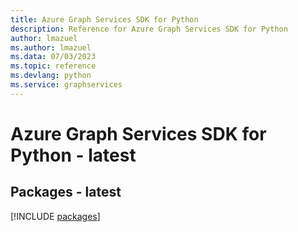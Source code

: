 ```yaml
---
title: Azure Graph Services SDK for Python
description: Reference for Azure Graph Services SDK for Python
author: lmazuel
ms.author: lmazuel
ms.data: 07/03/2023
ms.topic: reference
ms.devlang: python
ms.service: graphservices
---
```

# Azure Graph Services SDK for Python - latest
## Packages - latest
[!INCLUDE [packages](graph-services-index.md)]
